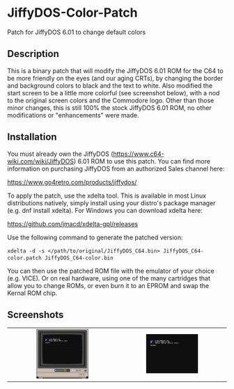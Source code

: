 # JiffyDOS-Color-Patch
Patch for JiffyDOS 6.01 to change default colors

## Description

This is a binary patch that will modify the JiffyDOS 6.01 ROM for the C64 to be more friendly on the eyes (and our aging CRTs), by changing the border and background colors to black and the text to white. Also modified the start screen to be a little more colorful (see screenshot below), with a nod to the original screen colors and the Commodore logo. Other than those minor changes, this is still 100% the stock JiffyDOS 6.01 ROM, no other modifications or "enhancements" were made.

## Installation

You must already own the JiffyDOS (https://www.c64-wiki.com/wiki/JiffyDOS) 6.01 ROM to use this patch. You can find more information on purchasing JiffyDOS from an authorized Sales channel here: 

https://www.go4retro.com/products/jiffydos/

To apply the patch, use the xdelta tool. This is available in most Linux distributions natively, simply install using your distro's package manager (e.g. dnf install xdelta). For Windows you can download xdelta here:

https://github.com/jmacd/xdelta-gpl/releases

Use the following command to generate the patched version:
```
xdelta -d -s </path/to/original/JiffyDOS_C64.bin> JiffyDOS_C64-color.patch JiffyDOS_C64-color.bin
```
You can then use the patched ROM file with the emulator of your choice (e.g. VICE). Or on real hardware, using one of the many cartridges that allow you to change ROMs, or even burn it to an EPROM and swap the Kernal ROM chip.
## Screenshots
<table>
  <tr>
    <td align=center width=50%>
      <img src="https://github.com/skielek/JiffyDOS-Color-Patch/blob/main/JiffyDOS-Color-Patch-Monitor.png?raw=true" width=50% height=50% />
    </td>
    <td align=center width=50%>
      <img src="https://github.com/skielek/JiffyDOS-Color-Patch/blob/main/JiffyDOS-Color-Patch.png?raw=true" width=50% height=50% />
    </td>
  </tr>
</table>

